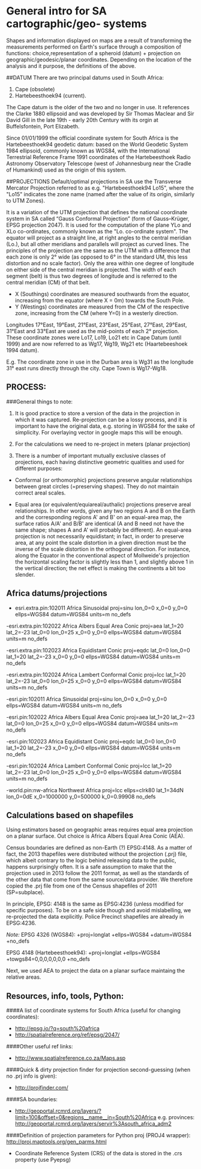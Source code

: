 # General intro for SA cartographic/geo- systems

Shapes and information displayed on maps are a result of transforming the measurements
performed on Earth's surface through a composition of functions:
choice,representation of a spheroid (datum) + projection on geographic/geodesic/planar coordinates.
Depending on the location of the analysis and it purpose, the definitions of the above.

##DATUM
There are two principal datums used in South Africa:

1. Cape (obsolete)
2. Hartebeesthoek94 (current).

The Cape datum is the older of the two and no longer in use. It references
the Clarke 1880 ellipsoid and was developed by Sir Thomas Maclear and
Sir David Gill in the late 19th - early 20th Century with its orgin
at Buffelsfontein, Port Elizabeth.

Since 01/01/1999 the official coordinate system for South Africa
is the Hartebeesthoek94 geodetic datum: based on the World Geodetic System 1984 ellipsoid,
commonly known as WGS84, with the International Terrestrial Reference Frame
1991 coordinates of the Hartebeesthoek Radio Astronomy Observatory Telescope
(west of Johannesburg near the Cradle of Humankind) used as the origin of this system.

##PROJECTIONS
Default/optimal projections in SA use the Transverse Mercator
Projection referred to as e.g. "Hartebeesthoek94 Lo15", where the "Lo15" indicates
the zone name (named after the value of its origin, similarly to UTM Zones).

It is a variation of the UTM projection that defines the national coordinate system
in SA called “Gauss Conformal Projection” (form of Gauss–Krüger, EPSG projection 2047).
It is used for the computation of the plane YLo and XLo co-ordinates, commonly known as the "Lo. co-ordinate system".
The equator will project as a straight line, at right angles to the central meridian (Lo.),
but all other meridians and parallels will project as curved lines.
The principles of the projection are the same as the UTM with a difference that
each zone is only 2° wide (as opposed to 6° in the standard UM, this less distortion
and no scale factor).
Only the area within one degree of longitude on either side of the central
meridian is projected. The width of each segment (belt) is thus two degrees
of longitude and is referred to the central meridian (CM) of that belt.

- X (Southings) coordinates are measured southwards from the equator,
increasing from the equator (where X = 0m) towards the South Pole.
- Y (Westings) coordinates are measured from the CM of the respective zone,
increasing from the CM (where Y=0) in a westerly direction.

Longitudes 17°East, 19°East, 21°East, 23°East, 25°East, 27°East, 29°East,
31°East and 33°East are used as the mid-points of each 2° projection.
These coordinate zones were Lo17, Lo19, Lo21 etc in Cape Datum
(until 1999) and are now referred to as Wg17, Wg19, Wg21 etc
(Haartebeeshoek 1994 datum).

E.g.
The coordinate zone in use in the Durban area is Wg31 as the longitude 31°
east runs directly through the city. Cape Town is Wg17-Wg18.


## PROCESS:
###General things to note:
1. It is good practice to store a version of the data in the projection
in which it was captured. Re-projection can be a lossy process,
and it is important to have the original data, e.g. storing in WGS84 for the sake of
simplicity. For overlaying vector in google maps this will be enough.

2. For the calculations we need to re-project in meters (planar projection)

3. There is a number of important mutually exclusive classes of projections,
each having distinctive geometric qualities and used for different purposes:

- Conformal (or orthomorphic) projections preserve angular relationships between
great circles (=preserving shapes). They do not maintain correct areal scales.

- Equal area (or equivalent/equiareal/authalic) projections preserve areal relationships.
In other words, given any two regions A and B on the Earth and the corresponding
regions A' and B' on an equal-area map, the surface ratios A/A' and B/B' are
identical (A and B need not have the same shape; shapes A and A' will probably be different).
An equal-area projection is not necessarily equidistant; in fact, in order to preserve area,
at any point the scale distortion in a given direction must be the inverse
of the scale distortion in the orthogonal direction. For instance, along the
Equator in the conventional aspect of Mollweide's projection the horizontal
scaling factor is slightly less than 1, and slightly above 1 in the vertical direction;
the net effect is making the continents a bit too slender.


## Africa datums/projections
- esri.extra.pin:102011
Africa Sinusoidal
proj=sinu
lon_0=0
x_0=0
y_0=0
ellps=WGS84
datum=WGS84
units=m
no_defs

-esri.extra.pin:102022
Africa Albers Equal Area Conic
proj=aea
lat_1=20
lat_2=-23
lat_0=0
lon_0=25
x_0=0
y_0=0
ellps=WGS84
datum=WGS84
units=m
no_defs

-esri.extra.pin:102023
Africa Equidistant Conic
proj=eqdc
lat_0=0
lon_0=0
lat_1=20
lat_2=-23
x_0=0
y_0=0
ellps=WGS84
datum=WGS84
units=m
no_defs

-esri.extra.pin:102024
Africa Lambert Conformal Conic
proj=lcc
lat_1=20
lat_2=-23
lat_0=0
lon_0=25
x_0=0
y_0=0
ellps=WGS84
datum=WGS84
units=m
no_defs

-esri.pin:102011
Africa Sinusoidal
proj=sinu
lon_0=0
x_0=0
y_0=0
ellps=WGS84
datum=WGS84
units=m
no_defs

-esri.pin:102022
Africa Albers Equal Area Conic
proj=aea
lat_1=20
lat_2=-23
lat_0=0
lon_0=25
x_0=0
y_0=0
ellps=WGS84
datum=WGS84
units=m
no_defs

-esri.pin:102023
Africa Equidistant Conic
proj=eqdc
lat_0=0
lon_0=0
lat_1=20
lat_2=-23
x_0=0
y_0=0
ellps=WGS84
datum=WGS84
units=m
no_defs

-esri.pin:102024
Africa Lambert Conformal Conic
proj=lcc
lat_1=20
lat_2=-23
lat_0=0
lon_0=25
x_0=0
y_0=0
ellps=WGS84
datum=WGS84
units=m
no_defs

-world.pin:nw-africa
Northwest Africa
proj=lcc
ellps=clrk80
lat_1=34dN
lon_0=0dE
x_0=1000000
y_0=500000
k_0=0.99908
no_defs

## Calculations based on shapefiles

Using estimators based on geographic areas requires equal area projection
on a planar surface. Out choice is Africa Albers Equal Area Conic (AEA).

Census boundaries are defined as non-Earth (?) EPSG:4148. As a matter of fact,
the 2013 thapefiles were distributed without the projection (.prj) file, which albeit contrary
to the logic behind releasing data to the public, happens surprisingly often.
It is a safe assumption to make that the projection used in 2013 follow the 2011
format, as well as the standards of the other data that come from the same source/data provider.
We therefore copied the .prj file from one of the Census shapefiles of 2011 (SP=subplace).

In principle, EPSG: 4148 is the same as EPSG:4236  (unless modified for specific purposes).
To be on a safe side though and avoid mislabelling, we re-projected the data explicitly.
Police Precinct shapefiles are already in EPSG:4236.

*Note:*
EPSG 4326 (WGS84):  +proj=longlat +ellps=WGS84 +datum=WGS84 +no_defs

EPSG 4148 (Hartebeesthoek94): +proj=longlat +ellps=WGS84 +towgs84=0,0,0,0,0,0,0 +no_defs

Next, we used AEA to project the data on a planar surface maintaing the relative areas.

## Resources, info, tools, Python:

####A list of coordinate systems for South Africa (useful for changing coordinates):
- http://epsg.io/?q=south%20africa
- http://spatialreference.org/ref/epsg/2047/

####Other useful ref links:
- http://www.spatialreference.co.za/Maps.asp

####Quick & dirty projection finder for projection second-guessing (when no .prj info is given):
- http://projfinder.com/

####SA boundaries:
- http://geoportal.rcmrd.org/layers/?limit=100&offset=0&regions__name__in=South%20Africa
e.g. provinces:
http://geoportal.rcmrd.org/layers/servir%3Asouth_africa_adm2

####Definition of projection parameters for Python proj (PROJ4 wrapper):
http://proj.maptools.org/gen_parms.html
- Coordinate Reference System (CRS) of the data is stored in the .crs property
(use Pyepsg)
